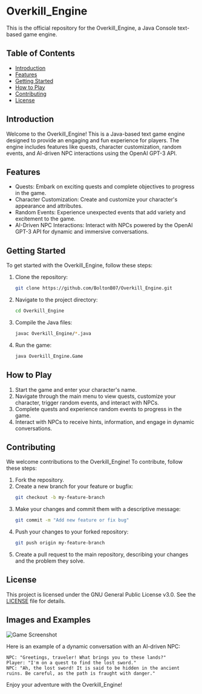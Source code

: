 # Overkill_Engine

This is the official repository for the Overkill_Engine, a Java Console text-based game engine.

## Table of Contents

- [Introduction](#introduction)
- [Features](#features)
- [Getting Started](#getting-started)
- [How to Play](#how-to-play)
- [Contributing](#contributing)
- [License](#license)

## Introduction

Welcome to the Overkill_Engine! This is a Java-based text game engine designed to provide an engaging and fun experience for players. The engine includes features like quests, character customization, random events, and AI-driven NPC interactions using the OpenAI GPT-3 API.

## Features

- Quests: Embark on exciting quests and complete objectives to progress in the game.
- Character Customization: Create and customize your character's appearance and attributes.
- Random Events: Experience unexpected events that add variety and excitement to the game.
- AI-Driven NPC Interactions: Interact with NPCs powered by the OpenAI GPT-3 API for dynamic and immersive conversations.

## Getting Started

To get started with the Overkill_Engine, follow these steps:

1. Clone the repository:
   ```bash
   git clone https://github.com/BoltonB07/Overkill_Engine.git
   ```
2. Navigate to the project directory:
   ```bash
   cd Overkill_Engine
   ```
3. Compile the Java files:
   ```bash
   javac Overkill_Engine/*.java
   ```
4. Run the game:
   ```bash
   java Overkill_Engine.Game
   ```

## How to Play

1. Start the game and enter your character's name.
2. Navigate through the main menu to view quests, customize your character, trigger random events, and interact with NPCs.
3. Complete quests and experience random events to progress in the game.
4. Interact with NPCs to receive hints, information, and engage in dynamic conversations.

## Contributing

We welcome contributions to the Overkill_Engine! To contribute, follow these steps:

1. Fork the repository.
2. Create a new branch for your feature or bugfix:
   ```bash
   git checkout -b my-feature-branch
   ```
3. Make your changes and commit them with a descriptive message:
   ```bash
   git commit -m "Add new feature or fix bug"
   ```
4. Push your changes to your forked repository:
   ```bash
   git push origin my-feature-branch
   ```
5. Create a pull request to the main repository, describing your changes and the problem they solve.

## License

This project is licensed under the GNU General Public License v3.0. See the [LICENSE](LICENSE) file for details.

## Images and Examples

![Game Screenshot](images/game_screenshot.png)

Here is an example of a dynamic conversation with an AI-driven NPC:

```
NPC: "Greetings, traveler! What brings you to these lands?"
Player: "I'm on a quest to find the lost sword."
NPC: "Ah, the lost sword! It is said to be hidden in the ancient ruins. Be careful, as the path is fraught with danger."
```

Enjoy your adventure with the Overkill_Engine!
